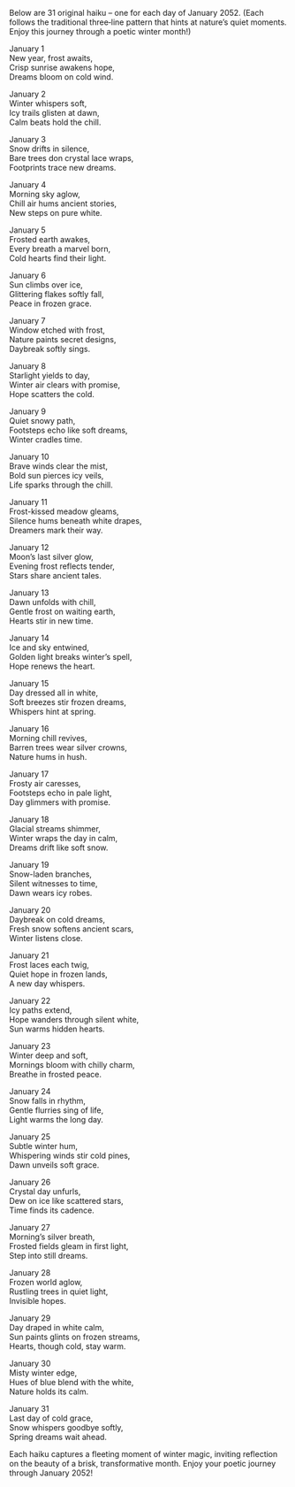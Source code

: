 Below are 31 original haiku – one for each day of January 2052. (Each follows the traditional three‐line pattern that hints at nature’s quiet moments. Enjoy this journey through a poetic winter month!)

January 1  
New year, frost awaits,  
Crisp sunrise awakens hope,  
Dreams bloom on cold wind.

January 2  
Winter whispers soft,  
Icy trails glisten at dawn,  
Calm beats hold the chill.

January 3  
Snow drifts in silence,  
Bare trees don crystal lace wraps,  
Footprints trace new dreams.

January 4  
Morning sky aglow,  
Chill air hums ancient stories,  
New steps on pure white.

January 5  
Frosted earth awakes,  
Every breath a marvel born,  
Cold hearts find their light.

January 6  
Sun climbs over ice,  
Glittering flakes softly fall,  
Peace in frozen grace.

January 7  
Window etched with frost,  
Nature paints secret designs,  
Daybreak softly sings.

January 8  
Starlight yields to day,  
Winter air clears with promise,  
Hope scatters the cold.

January 9  
Quiet snowy path,  
Footsteps echo like soft dreams,  
Winter cradles time.

January 10  
Brave winds clear the mist,  
Bold sun pierces icy veils,  
Life sparks through the chill.

January 11  
Frost-kissed meadow gleams,  
Silence hums beneath white drapes,  
Dreamers mark their way.

January 12  
Moon’s last silver glow,  
Evening frost reflects tender,  
Stars share ancient tales.

January 13  
Dawn unfolds with chill,  
Gentle frost on waiting earth,  
Hearts stir in new time.

January 14  
Ice and sky entwined,  
Golden light breaks winter’s spell,  
Hope renews the heart.

January 15  
Day dressed all in white,  
Soft breezes stir frozen dreams,  
Whispers hint at spring.

January 16  
Morning chill revives,  
Barren trees wear silver crowns,  
Nature hums in hush.

January 17  
Frosty air caresses,  
Footsteps echo in pale light,  
Day glimmers with promise.

January 18  
Glacial streams shimmer,  
Winter wraps the day in calm,  
Dreams drift like soft snow.

January 19  
Snow-laden branches,  
Silent witnesses to time,  
Dawn wears icy robes.

January 20  
Daybreak on cold dreams,  
Fresh snow softens ancient scars,  
Winter listens close.

January 21  
Frost laces each twig,  
Quiet hope in frozen lands,  
A new day whispers.

January 22  
Icy paths extend,  
Hope wanders through silent white,  
Sun warms hidden hearts.

January 23  
Winter deep and soft,  
Mornings bloom with chilly charm,  
Breathe in frosted peace.

January 24  
Snow falls in rhythm,  
Gentle flurries sing of life,  
Light warms the long day.

January 25  
Subtle winter hum,  
Whispering winds stir cold pines,  
Dawn unveils soft grace.

January 26  
Crystal day unfurls,  
Dew on ice like scattered stars,  
Time finds its cadence.

January 27  
Morning’s silver breath,  
Frosted fields gleam in first light,  
Step into still dreams.

January 28  
Frozen world aglow,  
Rustling trees in quiet light,  
Invisible hopes.

January 29  
Day draped in white calm,  
Sun paints glints on frozen streams,  
Hearts, though cold, stay warm.

January 30  
Misty winter edge,  
Hues of blue blend with the white,  
Nature holds its calm.

January 31  
Last day of cold grace,  
Snow whispers goodbye softly,  
Spring dreams wait ahead.

Each haiku captures a fleeting moment of winter magic, inviting reflection on the beauty of a brisk, transformative month. Enjoy your poetic journey through January 2052!
